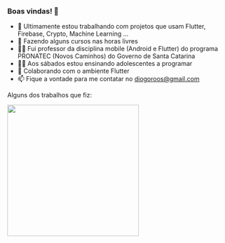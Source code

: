 ### Boas vindas! 👋

- 🔭 Ultimamente estou trabalhando com projetos que usam Flutter, Firebase, Crypto, Machine Learning ...
- 🔭 Fazendo alguns cursos nas horas livres
- 👨‍🏫 Fui professor da disciplina mobile (Android e Flutter) do programa PRONATEC (Novos Caminhos) do Governo de Santa Catarina
- 👨‍🏫 Aos sábados estou ensinando adolescentes a programar
- 👯 Colaborando com o ambiente Flutter
- 📫 Fique a vontade para me contatar no diogoroos@gmail.com

Alguns dos trabalhos que fiz:

[<img src="https://github.com/diogoroos/diogoroos/assets/78812662/cf00cf0d-6404-4581-a103-a016548d2806" heigth="300" width="300px">](https://www.youtube.com/watch?v=uyCk2mHocgQ)

<!--
[flutter_keyboard](https://pub.dev/packages/flutter_keyboard)

**diogoroos/diogoroos** is a ✨ _special_ ✨ repository because its `README.md` (this file) appears on your GitHub profile.

Here are some ideas to get you started:
- 🌱 Estou aprofundando em back-end e cloud

- 🔭 I’m currently working on ...
- 🌱 I’m currently learning ...
- 👯 I’m looking to collaborate on ...
- 🤔 I’m looking for help with ...
- 💬 Ask me about ...
- 📫 How to reach me: ...
- 😄 Pronouns: ...
- ⚡ Fun fact: ...
-->
